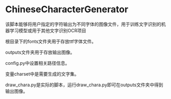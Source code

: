 # ChineseCharacterGenerator
该脚本能够将用户指定的字符输出为不同字体的图像文件，用于训练文字识别的机器学习模型或用于其他文字识别OCR项目

根目录下的fonts文件夹用于存放ttf字体文件。
>
outputs文件夹用于存放输出图像。
>
config.py中设置相关路径信息。
>
变量charset中是需要生成的文字集。
>
draw_chara.py是实际的脚本，运行draw_chara.py即可在outputs文件夹中得到输出图像。
